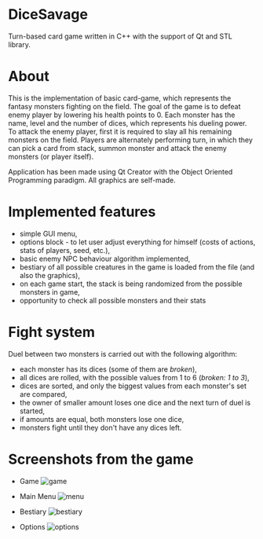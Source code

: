 # DiceSavage
Turn-based card game written in C++ with the support of Qt and STL library.

# About
This is the implementation of basic card-game, which represents the fantasy monsters fighting on the field.
The goal of the game is to defeat enemy player by lowering his health points to 0. 
Each monster has the name, level and the number of dices, which represents his dueling power. To attack the enemy player, first it is required to slay all his remaining monsters on the field.
Players are alternately performing turn, in which they can pick a card from stack, summon monster and attack the enemy monsters
(or player itself).

Application has been made using Qt Creator with the Object Oriented Programming paradigm.
All graphics are self-made.


# Implemented features
* simple GUI menu,
* options block - to let user adjust everything for himself (costs of actions, stats of players, seed, etc.),
* basic enemy NPC behaviour algorithm implemented,
* bestiary of all possible creatures in the game is loaded from the file (and also the graphics),
* on each game start, the stack is being randomized from the possible monsters in game,
* opportunity to check all possible monsters and their stats

# Fight system
Duel between two monsters is carried out with the following algorithm:
* each monster has its dices (some of them are *broken*),
* all dices are rolled, with the possible values from 1 to 6 (*broken: 1 to 3*),
* dices are sorted, and only the biggest values from each monster's set are compared,
* the owner of smaller amount loses one dice and the next turn of duel is started,
* if amounts are equal, both monsters lose one dice,
* monsters fight until they don't have any dices left.

# Screenshots from the game
* Game
![game](https://user-images.githubusercontent.com/38592844/61994389-ca1de900-b079-11e9-8e8e-15aa09b15e67.png)

* Main Menu
![menu](https://user-images.githubusercontent.com/38592844/61994401-0b15fd80-b07a-11e9-996c-623ab5c8ee19.png)

* Bestiary
![bestiary](https://user-images.githubusercontent.com/38592844/61994408-2aad2600-b07a-11e9-9d61-cc2c77a96760.png)

* Options
![options](https://user-images.githubusercontent.com/38592844/61994415-47495e00-b07a-11e9-82f1-bab9ad557105.png)
